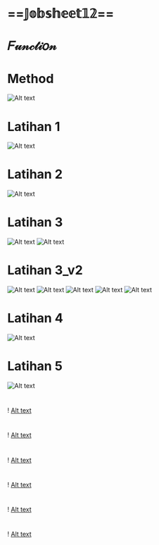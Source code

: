 # ==𝕁𝕠𝕓𝕤𝕙𝕖𝕖𝕥𝟙𝟚==
# 𝐹𝓊𝓃𝒸𝓉𝒾𝑜𝓃

# Method
![Alt text](https://github.com/Syihabuddinsanni/Jobsheet12_Function/blob/master/Method.png)


# Latihan 1
![Alt text](https://github.com/Syihabuddinsanni/Jobsheet12_Function/blob/master/Latihan.png)


# Latihan 2
![Alt text](https://github.com/Syihabuddinsanni/Jobsheet12_Function/blob/master/L2.png)

# Latihan 3
![Alt text](https://github.com/Syihabuddinsanni/Jobsheet12_Function/blob/master/Latihan3.png)
![Alt text](https://github.com/Syihabuddinsanni/Jobsheet12_Function/blob/master/Lat3_1.png)


# Latihan 3_v2
![Alt text]()
![Alt text]()
![Alt text]()
![Alt text]()
![Alt text]()


# Latihan 4
![Alt text]()


# Latihan 5
![Alt text]()



# 
! [Alt text]()


#
! [Alt text]()


#
! [Alt text]()


#
! [Alt text]()


#
! [Alt text]()


#
! [Alt text]()
